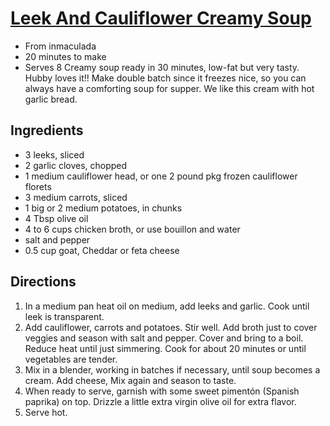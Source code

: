 # [Leek And Cauliflower Creamy Soup](http://www.grouprecipes.com/28044/leek-and-cauliflower-creamy-soup.html)

* From inmaculada
* 20 minutes to make
* Serves 8
Creamy soup ready in 30 minutes, low-fat but very tasty.
Hubby loves it!! Make double batch since it freezes nice, so you can always have a comforting soup for supper.
We like this cream with hot garlic bread.

## Ingredients

* 3 leeks, sliced
* 2 garlic cloves, chopped
* 1 medium cauliflower head, or one 2 pound pkg frozen cauliflower florets
* 3 medium carrots, sliced
* 1 big or 2 medium potatoes, in chunks
* 4 Tbsp olive oil
* 4 to 6 cups chicken broth, or use bouillon and water
* salt and pepper
* 0.5 cup goat, Cheddar or feta cheese

## Directions

1. In a medium pan heat oil on medium, add leeks and garlic.
   Cook until leek is transparent.
2. Add cauliflower, carrots and potatoes.
   Stir well.
   Add broth just to cover veggies and season with salt and pepper.
   Cover and bring to a boil.
   Reduce heat until just simmering.
   Cook for about 20 minutes or until vegetables are tender.
3. Mix in a blender, working in batches if necessary, until soup becomes a cream.
   Add cheese, Mix again and season to taste.
4. When ready to serve, garnish with some sweet pimentón (Spanish paprika) on top.
   Drizzle a little extra virgin olive oil for extra flavor.
5. Serve hot.